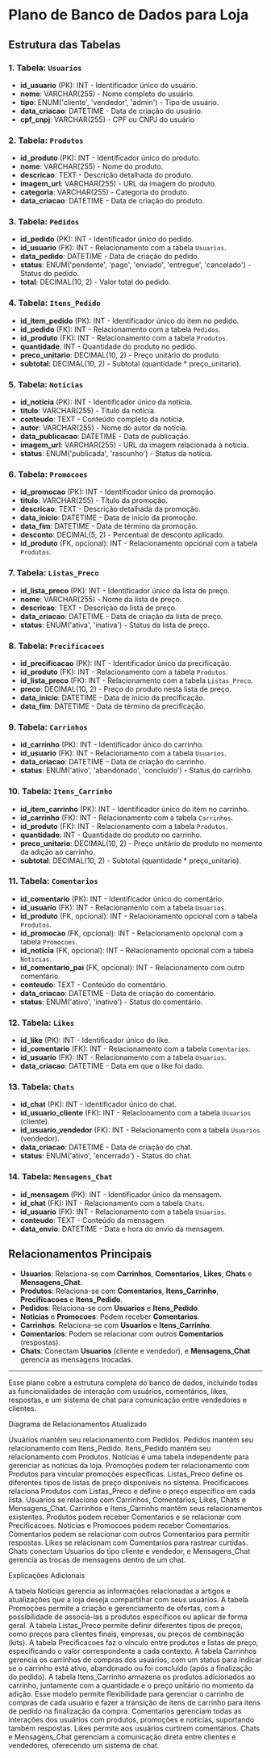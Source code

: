 # Plano de Banco de Dados para Loja

## Estrutura das Tabelas

### 1. Tabela: `Usuarios`
- **id_usuario** (PK): INT - Identificador único do usuário.
- **nome**: VARCHAR(255) - Nome completo do usuário.
- **tipo**: ENUM('cliente', 'vendedor', 'admin') - Tipo de usuário.
- **data_criacao**: DATETIME - Data de criação do usuário.
- **cpf_cnpj**: VARCHAR(255) - CPF ou CNPJ do usuário

### 2. Tabela: `Produtos`
- **id_produto** (PK): INT - Identificador único do produto.
- **nome**: VARCHAR(255) - Nome do produto.
- **descricao**: TEXT - Descrição detalhada do produto.
- **imagem_url**: VARCHAR(255) - URL da imagem do produto.
- **categoria**: VARCHAR(255) - Categoria do produto.
- **data_criacao**: DATETIME - Data de criação do produto.

### 3. Tabela: `Pedidos`
- **id_pedido** (PK): INT - Identificador único do pedido.
- **id_usuario** (FK): INT - Relacionamento com a tabela `Usuarios`.
- **data_pedido**: DATETIME - Data de criação do pedido.
- **status**: ENUM('pendente', 'pago', 'enviado', 'entregue', 'cancelado') - Status do pedido.
- **total**: DECIMAL(10, 2) - Valor total do pedido.

### 4. Tabela: `Itens_Pedido`
- **id_item_pedido** (PK): INT - Identificador único do item no pedido.
- **id_pedido** (FK): INT - Relacionamento com a tabela `Pedidos`.
- **id_produto** (FK): INT - Relacionamento com a tabela `Produtos`.
- **quantidade**: INT - Quantidade do produto no pedido.
- **preco_unitario**: DECIMAL(10, 2) - Preço unitário do produto.
- **subtotal**: DECIMAL(10, 2) - Subtotal (quantidade * preço_unitario).

### 5. Tabela: `Noticias`
- **id_noticia** (PK): INT - Identificador único da notícia.
- **titulo**: VARCHAR(255) - Título da notícia.
- **conteudo**: TEXT - Conteúdo completo da notícia.
- **autor**: VARCHAR(255) - Nome do autor da notícia.
- **data_publicacao**: DATETIME - Data de publicação.
- **imagem_url**: VARCHAR(255) - URL da imagem relacionada à notícia.
- **status**: ENUM('publicada', 'rascunho') - Status da notícia.

### 6. Tabela: `Promocoes`
- **id_promocao** (PK): INT - Identificador único da promoção.
- **titulo**: VARCHAR(255) - Título da promoção.
- **descricao**: TEXT - Descrição detalhada da promoção.
- **data_inicio**: DATETIME - Data de início da promoção.
- **data_fim**: DATETIME - Data de término da promoção.
- **desconto**: DECIMAL(5, 2) - Percentual de desconto aplicado.
- **id_produto** (FK, opcional): INT - Relacionamento opcional com a tabela `Produtos`.

### 7. Tabela: `Listas_Preco`
- **id_lista_preco** (PK): INT - Identificador único da lista de preço.
- **nome**: VARCHAR(255) - Nome da lista de preço.
- **descricao**: TEXT - Descrição da lista de preço.
- **data_criacao**: DATETIME - Data de criação da lista de preço.
- **status**: ENUM('ativa', 'inativa') - Status da lista de preço.

### 8. Tabela: `Precificacoes`
- **id_precificacao** (PK): INT - Identificador único da precificação.
- **id_produto** (FK): INT - Relacionamento com a tabela `Produtos`.
- **id_lista_preco** (FK): INT - Relacionamento com a tabela `Listas_Preco`.
- **preco**: DECIMAL(10, 2) - Preço do produto nesta lista de preço.
- **data_inicio**: DATETIME - Data de início da precificação.
- **data_fim**: DATETIME - Data de término da precificação.

### 9. Tabela: `Carrinhos`
- **id_carrinho** (PK): INT - Identificador único do carrinho.
- **id_usuario** (FK): INT - Relacionamento com a tabela `Usuarios`.
- **data_criacao**: DATETIME - Data de criação do carrinho.
- **status**: ENUM('ativo', 'abandonado', 'concluido') - Status do carrinho.

### 10. Tabela: `Itens_Carrinho`
- **id_item_carrinho** (PK): INT - Identificador único do item no carrinho.
- **id_carrinho** (FK): INT - Relacionamento com a tabela `Carrinhos`.
- **id_produto** (FK): INT - Relacionamento com a tabela `Produtos`.
- **quantidade**: INT - Quantidade do produto no carrinho.
- **preco_unitario**: DECIMAL(10, 2) - Preço unitário do produto no momento da adição ao carrinho.
- **subtotal**: DECIMAL(10, 2) - Subtotal (quantidade * preço_unitario).

### 11. Tabela: `Comentarios`
- **id_comentario** (PK): INT - Identificador único do comentário.
- **id_usuario** (FK): INT - Relacionamento com a tabela `Usuarios`.
- **id_produto** (FK, opcional): INT - Relacionamento opcional com a tabela `Produtos`.
- **id_promocao** (FK, opcional): INT - Relacionamento opcional com a tabela `Promocoes`.
- **id_noticia** (FK, opcional): INT - Relacionamento opcional com a tabela `Noticias`.
- **id_comentario_pai** (FK, opcional): INT - Relacionamento com outro comentário.
- **conteudo**: TEXT - Conteúdo do comentário.
- **data_criacao**: DATETIME - Data de criação do comentário.
- **status**: ENUM('ativo', 'inativo') - Status do comentário.

### 12. Tabela: `Likes`
- **id_like** (PK): INT - Identificador único do like.
- **id_comentario** (FK): INT - Relacionamento com a tabela `Comentarios`.
- **id_usuario** (FK): INT - Relacionamento com a tabela `Usuarios`.
- **data_criacao**: DATETIME - Data em que o like foi dado.

### 13. Tabela: `Chats`
- **id_chat** (PK): INT - Identificador único do chat.
- **id_usuario_cliente** (FK): INT - Relacionamento com a tabela `Usuarios` (cliente).
- **id_usuario_vendedor** (FK): INT - Relacionamento com a tabela `Usuarios` (vendedor).
- **data_criacao**: DATETIME - Data de criação do chat.
- **status**: ENUM('ativo', 'encerrado') - Status do chat.

### 14. Tabela: `Mensagens_Chat`
- **id_mensagem** (PK): INT - Identificador único da mensagem.
- **id_chat** (FK): INT - Relacionamento com a tabela `Chats`.
- **id_usuario** (FK): INT - Relacionamento com a tabela `Usuarios`.
- **conteudo**: TEXT - Conteúdo da mensagem.
- **data_envio**: DATETIME - Data e hora do envio da mensagem.

## Relacionamentos Principais

- **Usuarios**: Relaciona-se com **Carrinhos**, **Comentarios**, **Likes**, **Chats** e **Mensagens_Chat**.
- **Produtos**: Relaciona-se com **Comentarios**, **Itens_Carrinho**, **Precificacoes** e **Itens_Pedido**.
- **Pedidos**: Relaciona-se com **Usuarios** e **Itens_Pedido**.
- **Noticias** e **Promocoes**: Podem receber **Comentarios**.
- **Carrinhos**: Relaciona-se com **Usuarios** e **Itens_Carrinho**.
- **Comentarios**: Podem se relacionar com outros **Comentarios** (respostas).
- **Chats**: Conectam **Usuarios** (cliente e vendedor), e **Mensagens_Chat** gerencia as mensagens trocadas.

---

Esse plano cobre a estrutura completa do banco de dados, incluindo todas as funcionalidades de interação com usuários, comentários, likes, respostas, e um sistema de chat para comunicação entre vendedores e clientes.


Diagrama de Relacionamentos Atualizado

Usuários mantém seu relacionamento com Pedidos.
Pedidos mantém seu relacionamento com Itens_Pedido.
Itens_Pedido mantém seu relacionamento com Produtos.
Notícias é uma tabela independente para gerenciar as notícias da loja.
Promoções podem ter relacionamento com Produtos para vincular promoções específicas.
Listas_Preco define os diferentes tipos de listas de preço disponíveis no sistema.
Precificacoes relaciona Produtos com Listas_Preco e define o preço específico em cada lista.
Usuarios se relaciona com Carrinhos, Comentarios, Likes, Chats e Mensagens_Chat.
Carrinhos e Itens_Carrinho mantêm seus relacionamentos existentes.
Produtos podem receber Comentarios e se relacionar com Precificacoes.
Noticias e Promocoes podem receber Comentarios.
Comentarios podem se relacionar com outros Comentarios para permitir respostas.
Likes se relacionam com Comentarios para rastrear curtidas.
Chats conectam Usuarios do tipo cliente e vendedor, e Mensagens_Chat gerencia as trocas de mensagens dentro de um chat.


Explicações Adicionais

A tabela Notícias gerencia as informações relacionadas a artigos e atualizações que a loja deseja compartilhar com seus usuários.
A tabela Promoções permite a criação e gerenciamento de ofertas, com a possibilidade de associá-las a produtos específicos ou aplicar de forma geral.
A tabela Listas_Preco permite definir diferentes tipos de preços, como preços para clientes finais, empresas, ou preços de combinação (kits).
A tabela Precificacoes faz o vínculo entre produtos e listas de preço, especificando o valor correspondente a cada contexto.
A tabela Carrinhos gerencia os carrinhos de compras dos usuários, com um status para indicar se o carrinho está ativo, abandonado ou foi concluído (após a finalização do pedido).
A tabela Itens_Carrinho armazena os produtos adicionados ao carrinho, juntamente com a quantidade e o preço unitário no momento da adição.
Esse modelo permite flexibilidade para gerenciar o carrinho de compras de cada usuário e fazer a transição de itens de carrinho para itens de pedido na finalização da compra.
Comentarios gerenciam todas as interações dos usuários com produtos, promoções e notícias, suportando também respostas.
Likes permite aos usuários curtirem comentários.
Chats e Mensagens_Chat gerenciam a comunicação direta entre clientes e vendedores, oferecendo um sistema de chat.